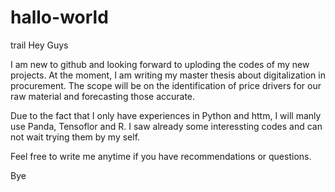 # hallo-world
trail
Hey Guys

I am new to github and looking forward to uploding the codes of my new projects.
At the moment, I am writing my master thesis about digitalization in procurement. The scope will be on the identification of price drivers for our raw material and forecasting those accurate.

Due to the fact that I only have experiences in Python and httm, I will manly use Panda, Tensoflor and R.
I saw already some interessting codes and can not wait trying them by my self.

Feel free to write me anytime if you have recommendations or questions.

Bye
